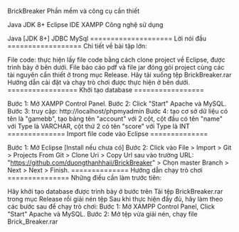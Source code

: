 BrickBreaker
Phần mềm và công cụ cần thiết

Java JDK 8+
Eclipse IDE
XAMPP
Công nghệ sử dụng

Java [JDK 8+]
JDBC
MySql
==================== Lời nói đầu ================== Chi tiết về bài tập lớn:

File code: thực hiện lấy file code bằng cách clone project về Eclipse, được trình bày ở bên dưới.
File báo cáo pdf và file jar đóng gói project cùng các tài nguyên cần thiết ở trong mục Release. Hãy tải xuống tệp BrickBreaker.rar
Hướng dẫn cài đặt và chạy trò chơi được thực hiện ở bên dưới.
================= Khởi tạo database =================

Bước 1: Mở XAMPP Control Panel.
Bước 2: Click "Start" Apache và MySQL.
Bước 3: truy cập: http://localhost/phpmyadmin
Bước 4: tạo cơ sở dữ liệu có tên là "gamebb", tạo bảng tên "account" với 2 cột, cột đầu có tên "name" với Type là VARCHAR, cột thứ 2 có tên "score" với Type là INT
============== Import file code vào Eclipse ==============

Bước 1: Mở Eclipse [Install nếu chưa có]
Bước 2: Click vào File > Import > Git > Projects From Git > Clone Uri > Copy Url sau vào trường URL: "https://github.com/duongthanhhaii/BrickBreaker" > Chọn master Branch > Next > Next > Finish.
============== Hướng dẫn chạy trò chơi =============== Những điều cần làm trước tiên:

Hãy khởi tạo database được trình bày ở bước trên
Tải tệp BrickBreaker.rar trong mục Release rồi giải nén tệp Sau khi thực hiện đầy đủ, hãy làm theo các bước sau để chạy trò chơi:
Bước 1: Mở XAMPP Control Panel, Click "Start" Apache và MySQL.
Bước 2: Mở tệp vừa giải nén, chạy file Brick_Breaker.rar

